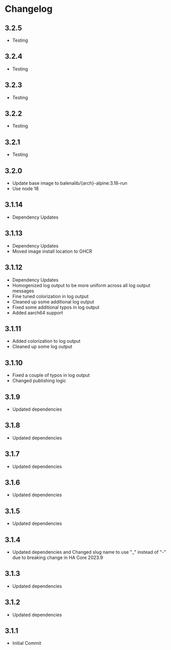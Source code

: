 # Changelog

## 3.2.5

- Testing

## 3.2.4

- Testing

## 3.2.3

- Testing

## 3.2.2

- Testing

## 3.2.1

- Testing

## 3.2.0

- Update base image to balenalib/{arch}-alpine:3.18-run
- Use node 18

## 3.1.14

- Dependency Updates

## 3.1.13

- Dependency Updates
- Moved image install location to GHCR

## 3.1.12

- Dependency Updates
- Homogenized log output to be more uniform across all log output messages
- Fine tuned colorization in log output
- Cleaned up some additional log output
- Fixed some additional typos in log output
- Added aarch64 support

## 3.1.11

- Added colorization to log output
- Cleaned up some log output

## 3.1.10

- Fixed a couple of typos in log output
- Changed publishing logic

## 3.1.9

- Updated dependencies

## 3.1.8

- Updated dependencies

## 3.1.7

- Updated dependencies

## 3.1.6

- Updated dependencies

## 3.1.5

- Updated dependencies

## 3.1.4

- Updated dependencies and Changed slug name to use "_" instead of "-" due to breaking change in HA Core 2023.9

## 3.1.3

- Updated dependencies

## 3.1.2

- Updated dependencies

## 3.1.1

- Initial Commit
